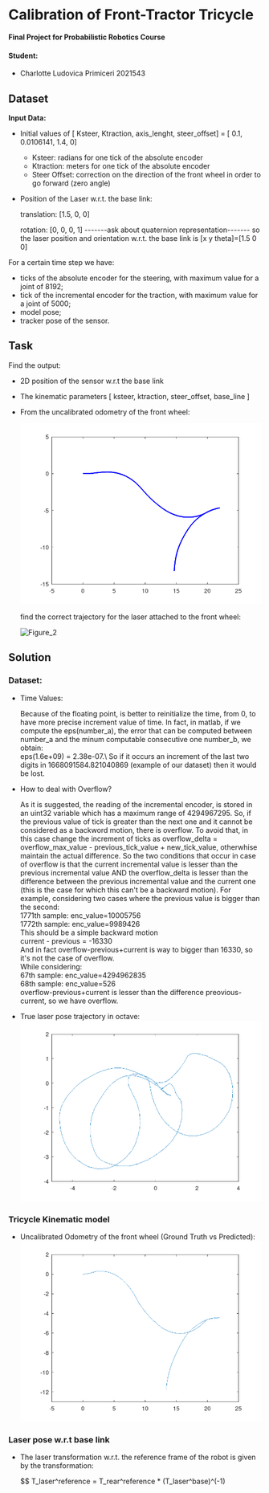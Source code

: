 # Calibration of Front-Tractor Tricycle

**Final Project for Probabilistic Robotics Course**

#### Student:
- Charlotte Ludovica Primiceri 2021543

## Dataset

**Input Data:**

- Initial values of [ Ksteer, Ktraction, axis_lenght, steer_offset] = [ 0.1, 0.0106141, 1.4, 0]
  - Ksteer: radians for one tick of the absolute encoder
  - Ktraction: meters for one tick of the absolute encoder
  - Steer Offset: correction on the direction of the front wheel in order to go forward (zero angle)
    
- Position of the Laser w.r.t. the base link:
  
  translation: [1.5, 0, 0]
  
  rotation: [0, 0, 0, 1]
  -------ask about quaternion representation-------
  so the laser position and orientation w.r.t. the base link is [x y theta]=[1.5 0 0]

For a certain time step we have:
- ticks of the absolute encoder for the steering, with maximum value for a joint of 8192;
- tick of the incremental encoder for the traction, with maximum value for a joint of 5000;
- model pose;
- tracker pose of the sensor. 


## Task

Find the output:
- 2D position of the sensor w.r.t the base link
- The kinematic parameters [ ksteer, ktraction, steer_offset, base_line ]
- From the uncalibrated odometry of the front wheel: 

  ![Figure_1](https://github.com/CharlottePrimiceri/ProbabilisticRobotics/blob/main/04-Calibration/images/uncalibrated_odometry_ground_truth.png)

  find the correct trajectory for the laser attached to the front wheel:

  ![Figure_2](https://github.com/user-attachments/assets/ca34aed1-7f20-48aa-b1fd-7660e9ba3524)

## Solution

### Dataset:
- Time Values:

  Because of the floating point, is better to reinitialize the time, from 0, to have more precise increment value of time. In fact, in matlab, if we compute the eps(number_a), the error that can be computed between number_a and the minum computable consecutive one number_b, we obtain: \
  eps(1.6e+09) = 2.38e-07.\ 
  So if it occurs  an increment of the last two digits in 1668091584.821040869 (example of our dataset) then it would be lost. 

- How to deal with Overflow?

  As it is suggested, the reading of the incremental encoder, is stored in an uint32 variable which has a maximum range of 4294967295. 
  So, if the previous value of tick is greater than the next one and it cannot be considered as a backword motion, there is overflow. To avoid that, in this case change the increment of ticks as overflow_delta = overflow_max_value - previous_tick_value + new_tick_value, otherwhise maintain the actual difference. So the two conditions that occur in case of overflow is that the current incremental value is lesser than the previous incremental value AND the overflow_delta is lesser than the difference between the previous incremental value and the current one (this is the case for which this can't be a backward motion).
  For example, considering two cases where the previous value is bigger than the second: \
  1771th sample: enc_value=10005756\
  1772th sample: enc_value=9989426\
  This should be a simple backward motion\
  current - previous = -16330\
  And in fact overflow-previous+current is way to bigger than 16330, so it's not the case of overflow.\
  While considering:\
  67th sample: enc_value=4294962835\
  68th sample: enc_value=526\
  overflow-previous+current is lesser than the difference preovious-current, so we have overflow. 

- True laser pose trajectory in octave:
   ![Figure_3](https://github.com/CharlottePrimiceri/ProbabilisticRobotics/blob/main/04-Calibration/images/true_traj_octave.png)

### Tricycle Kinematic model

- Uncalibrated Odometry of the front wheel (Ground Truth vs Predicted):
   ![Figure_4](https://github.com/CharlottePrimiceri/ProbabilisticRobotics/blob/main/04-Calibration/images/predicted_uncalibrated_odometry.png)
 

### Laser pose w.r.t base link

- The laser transformation w.r.t. the reference frame of the robot is given by the transformation:

  $$ T_laser^reference = T_rear^reference * (T_laser^base)^(-1)